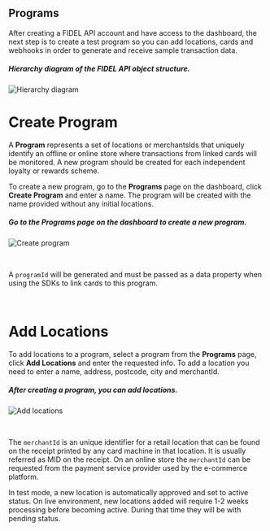 ## Programs

After creating a FIDEL API account and have access to the dashboard, the next step is to create a test program so you can add locations, cards and webhooks in order to generate and receive sample transaction data.

<h5>Hierarchy diagram of the FIDEL API object structure.</h5>

![Hierarchy diagram](https://docs.fidel.uk/assets/images/hierarchy-diagram.png "Hierarchy diagram")

# Create Program
A **Program** represents a set of locations or merchantsIds that uniquely identify an offline or online store where transactions from linked cards will be monitored. A new program should be created for each independent loyalty or rewards scheme.

To create a new program, go to the **Programs** page on the dashboard, click **Create Program** and enter a name. The program will be created with the name provided without any initial locations.

<h5>Go to the Programs page on the dashboard to create a new program.</h5>

![Create program](https://docs.fidel.uk/assets/images/create-program.png "Create program")

<br/>

A `programId` will be generated and must be passed as a data property when using the SDKs to link cards to this program.  

<br/>

# Add Locations
To add locations to a program, select a program from the **Programs** page, click **Add Locations** and enter the requested info. To add a location you need to enter a name, address, postcode, city and merchantId.

<h5>After creating a program, you can add locations.</h5>

![Add locations](https://docs.fidel.uk/assets/images/add-locations.png "Add locations")

<br/>

The `merchantId` is an unique identifier for a retail location that can be found on the receipt printed by any card machine in that location. It is usually referred as MID on the receipt. On an online store the `merchantId` can be requested from the payment service provider used by the e-commerce platform.

In test mode, a new location is automatically approved and set to active status. On live environment, new locations added will require 1-2 weeks processing before becoming active. During that time they will be with pending status.
